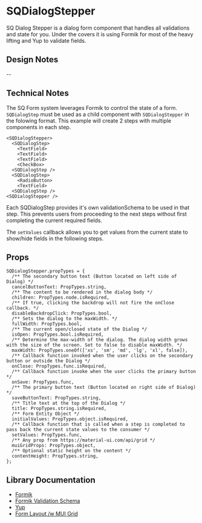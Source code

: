 # SQDialogStepper

SQ Dialog Stepper is a dialog form component that handles all validations and state for you. Under the covers it is using Formik for most of the heavy lifting and Yup to validate fields.

## Design Notes

--

## Technical Notes

The SQ Form system leverages Formik to control the state of a form. `SQDialogStep` must be used as a child component with `SQDialogStepper` in the folowing format. This example will create 2 steps with multiple components in each step.

```
<SQDialogStepper>
  <SQDialogStep>
    <TextField>
    <TextField>
    <TextField>
    <CheckBox>
  <SQDialogStep />
  <SQDialogStep>
    <RadioButton>
    <TextField>
  <SQDialogStep />
<SQDialogStepper />
```

Each SQDialogStep provides it's own validationSchema to be used in that step. This prevents users from proceeding to the next steps without first completing the current required fields.

The `setValues` callback allows you to get values from the current state to show/hide fields in the following steps.

## Props

```
SQDialogStepper.propTypes = {
  /** The secondary button text (Button located on left side of Dialog) */
  cancelButtonText: PropTypes.string,
  /** The content to be rendered in the dialog body */
  children: PropTypes.node.isRequired,
  /** If true, clicking the backdrop will not fire the onClose callback. */
  disableBackdropClick: PropTypes.bool,
  /** Sets the dialog to the maxWidth. */
  fullWidth: PropTypes.bool,
  /** The current open/closed state of the Dialog */
  isOpen: PropTypes.bool.isRequired,
  /** Determine the max-width of the dialog. The dialog width grows with the size of the screen. Set to false to disable maxWidth. */
  maxWidth: PropTypes.oneOf(['xs', 'sm', 'md', 'lg', 'xl', false]),
  /** Callback function invoked when the user clicks on the secondary button or outside the Dialog */
  onClose: PropTypes.func.isRequired,
  /** Callback function invoke when the user clicks the primary button */
  onSave: PropTypes.func,
  /** The primary button text (Button located on right side of Dialog) */
  saveButtonText: PropTypes.string,
  /** Title text at the top of the Dialog */
  title: PropTypes.string.isRequired,
  /** Form Entity Object */
  initialValues: PropTypes.object.isRequired,
  /** Callback function that is called when a step is completed to pass back the current state values to the consumer */
  setValues: PropTypes.func,
  /** Any prop from https://material-ui.com/api/grid */
  muiGridProps: PropTypes.object,
  /** Optional static height on the content */
  contentHeight: PropTypes.string,
};
```

## Library Documentation

- [Formik](https://jaredpalmer.com/formik/docs/overview)
- [Formik Validation Schema](https://jaredpalmer.com/formik/docs/guides/validation#validationschema)
- [Yup](https://github.com/jquense/yup)
- [Form Layout /w MUI Grid](https://material-ui.com/components/grid/)
